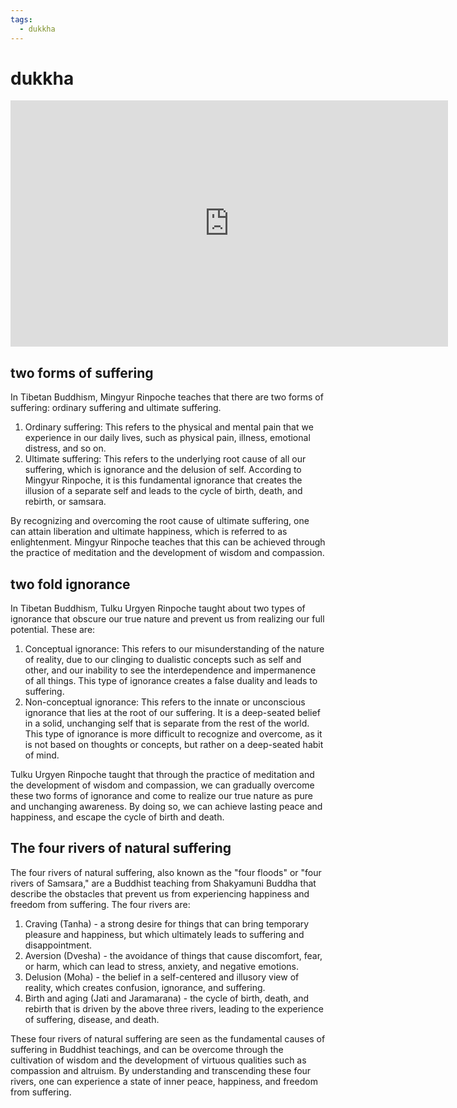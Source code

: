 ```yaml
---
tags:
  - dukkha  
---
```

# dukkha

<iframe width="700" height="394" src="https://www.youtube.com/embed/qni8LKMGXTo" title="Two Forms of Suffering" frameborder="0" allow="accelerometer; autoplay; clipboard-write; encrypted-media; gyroscope; picture-in-picture; web-share" allowfullscreen></iframe>

## two forms of suffering

In Tibetan Buddhism, Mingyur Rinpoche teaches that there are two forms of suffering: ordinary suffering and ultimate suffering.

1. Ordinary suffering: This refers to the physical and mental pain that we experience in our daily lives, such as physical pain, illness, emotional distress, and so on.
1. Ultimate suffering: This refers to the underlying root cause of all our suffering, which is ignorance and the delusion of self. According to Mingyur Rinpoche, it is this fundamental ignorance that creates the illusion of a separate self and leads to the cycle of birth, death, and rebirth, or samsara.

By recognizing and overcoming the root cause of ultimate suffering, one can attain liberation and ultimate happiness, which is referred to as enlightenment. Mingyur Rinpoche teaches that this can be achieved through the practice of meditation and the development of wisdom and compassion.

## two fold ignorance

In Tibetan Buddhism, Tulku Urgyen Rinpoche taught about two types of ignorance that obscure our true nature and prevent us from realizing our full potential. These are:

1. Conceptual ignorance: This refers to our misunderstanding of the nature of reality, due to our clinging to dualistic concepts such as self and other, and our inability to see the interdependence and impermanence of all things. This type of ignorance creates a false duality and leads to suffering.
1. Non-conceptual ignorance: This refers to the innate or unconscious ignorance that lies at the root of our suffering. It is a deep-seated belief in a solid, unchanging self that is separate from the rest of the world. This type of ignorance is more difficult to recognize and overcome, as it is not based on thoughts or concepts, but rather on a deep-seated habit of mind.

Tulku Urgyen Rinpoche taught that through the practice of meditation and the development of wisdom and compassion, we can gradually overcome these two forms of ignorance and come to realize our true nature as pure and unchanging awareness. By doing so, we can achieve lasting peace and happiness, and escape the cycle of birth and death.

## The four rivers of natural suffering

The four rivers of natural suffering, also known as the "four floods" or "four rivers of Samsara," are a Buddhist teaching from Shakyamuni Buddha that describe the obstacles that prevent us from experiencing happiness and freedom from suffering. The four rivers are:

1. Craving (Tanha) - a strong desire for things that can bring temporary pleasure and happiness, but which ultimately leads to suffering and disappointment.
1. Aversion (Dvesha) - the avoidance of things that cause discomfort, fear, or harm, which can lead to stress, anxiety, and negative emotions.
1. Delusion (Moha) - the belief in a self-centered and illusory view of reality, which creates confusion, ignorance, and suffering.
1. Birth and aging (Jati and Jaramarana) - the cycle of birth, death, and rebirth that is driven by the above three rivers, leading to the experience of suffering, disease, and death.

These four rivers of natural suffering are seen as the fundamental causes of suffering in Buddhist teachings, and can be overcome through the cultivation of wisdom and the development of virtuous qualities such as compassion and altruism. By understanding and transcending these four rivers, one can experience a state of inner peace, happiness, and freedom from suffering.